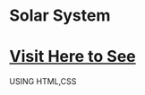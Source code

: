 # Solar System
# <a href="https://pankajsahcse.github.io/Solar-System/" > Visit Here to See </a>

USING HTML,CSS

  <img src="solar-system.png" alt="">
